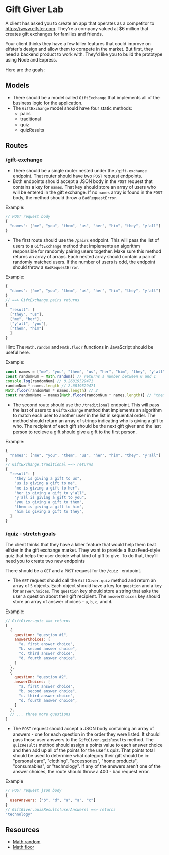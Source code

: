 # Gift Giver Lab

A client has asked you to create an app that operates as a competitor to https://www.elfster.com. They're a company valued at $6 million that creates gift exchanges for families and friends.

Your client thinks they have a few killer features that could improve on elfster's design and allow them to compete in the market. But first, they need a backend product to work with. They'd like you to build the prototype using Node and Express.

Here are the goals:

## Models
+ There should be a model called `GiftExchange` that implements all of the business logic for the application.
+ The `GiftExchange` model should have four static methods:
  + pairs
  + traditional
  + quiz
  + quizResults

## Routes

### /gift-exchange
+ There should be a single router nested under the `/gift-exchange` endpoint. That router should have two `POST` request endpoints. 
+ Both endpoints should accept a JSON body in the `POST` request that contains a key for `names`. That key should store an array of users who will be entered in the gift exchange. If no `names` array is found in the `POST` body, the method should throw a `BadRequestError`.

Example:

```js
// POST request body
{
  "names": ["me", "you", "them", "us", "her", "him", "they", "y'all"]
}
```

+ The first route should use the `/pairs` endpoint. This will pass the list of users to a `GiftExchange` method that implements an algorithm responsible for randomly pairing users together. Make sure this method returns an array of arrays. Each nested array should contain a pair of randomly matched users. If the number of users is odd, the endpoint should throw a `BadRequestError`.

Example:

```js
{
  "names": ["me", "you", "them", "us", "her", "him", "they", "y'all"]
}
// ==> GiftExchange.pairs returns
{
  "result": [
  ["they", "us"],
  ["me", "her"],
  ["y'all", "you"],
  ["them", "him"]    
  ]
}
```

Hint: The `Math.random` and `Math.floor` functions in JavaScript should be useful here.

Example:

```js
const names = ["me", "you", "them", "us", "her", "him", "they", "y'all", "all y'all", "somebody else"]
const randomNum = Math.random() // returns a number between 0 and 1
console.log(randomNum) // 0.26819529471
randomNum * names.length // 2.6819529471
Math.floor(randomNum * names.length) // 2
const randomName = names[Math.floor(randomNum * names.length)] // "them"
```

+ The second route should use the `/traditional` endpoint. This will pass the last of users to a `GiftExchange` method that implements an algorithm to match each user to another user in the list in sequential order. The method should return an array of strings indicating who is giving a gift to who. The recipient of each gift should be the next gift giver and the last person to recieve a gift should give a gift to the first person.

Example:

```js
{
  "names": ["me", "you", "them", "us", "her", "him", "they", "y'all"]
}
// GiftExchange.traditional ==> returns
{
  "result": [
    "they is giving a gift to us",
    "us is giving a gift to me",
    "me is giving a gift to her",
    "her is giving a gift to y'all",
    "y'all is giving a gift to you",
    "you is giving a gift to them",
    "them is giving a gift to him",
    "him is giving a gift to they",
  ]
}
```

### /quiz - stretch goals

The client thinks that they have a killer feature that would help them beat elfster in the gift exchange market. They want to provide a BuzzFeed-style quiz that helps the user decide what kind of gift to give. To do that, they'll need you to create two new endpoints

There should be a `GET` and a `POST` request for the `/quiz ` endpoint. 

+ The `GET` request should call the `GiftGiver.quiz` method and return an array of `5` objects. Each object should have a key for `question` and a key for `answerChoices`. The `question` key should store a string that asks the user a question about their gift recipient. The `answerChoices`  key should store an array of answer choices - `a`, `b`, `c`, and `d`.

Example:

```js
// GiftGiver.quiz ==> returns
[
  {
    question: "question #1",
    answerChoices: [
      "a. first answer choice",
      "b. second answer choice",
      "c. third answer choice",
      "d. fourth answer choice",
    ]
  },
  {
    question: "question #2",
    answerChoices: [
      "a. first answer choice",
      "b. second answer choice",
      "c. third answer choice",
      "d. fourth answer choice",
    ]
  },
  // ... three more questions
]
```


+ The `POST` request should accept a JSON body containing an array of answers - one for each question in the order they were listed. It should pass those user answers to the `GiftGiver.quizResults` method. The `quizResults` method should assign a points value to each answer choice and then add up all of the points for the user's quiz. That points total should be used to determine what category their gift should be in: "personal care", "clothing", "accessories", "home products", "consumables", or "technology". If any of the answers aren't one of the answer choices, the route should throw a 400 - bad request error.

Example

```js
// POST request json body
{
  userAnswers: ["b", "d", "a", "a", "c"]
}
// GiftGiver.quizResults(userAnswers) ==> returns
"technology"
```


## Resources
+ [Math.random](https://developer.mozilla.org/en-US/docs/Web/JavaScript/Reference/Global_Objects/Math/random)
+ [Math.floor](https://developer.mozilla.org/en-US/docs/Web/JavaScript/Reference/Global_Objects/Math/floor)
  